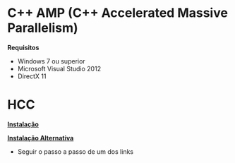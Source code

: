 # C++ AMP (C++ Accelerated Massive Parallelism)

**Requisitos**
- Windows 7 ou superior
- Microsoft Visual Studio 2012
- DirectX 11
 

# HCC

**[Instalação](https://github.com/RadeonOpenCompute/hcc)**

**[Instalação Alternativa](https://github.com/RadeonOpenCompute/ROCm)**
- Seguir o passo a passo de um dos links

